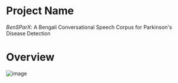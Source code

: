 # Project Name
_BenSParX_: A Bengali Conversational Speech Corpus for Parkinson's Disease Detection
# Overview
![image](https://github.com/user-attachments/assets/051e4edd-74ba-492b-aa70-253bba3f03e3)


